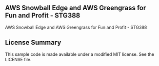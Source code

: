 ## AWS Snowball Edge and AWS Greengrass for Fun and Profit - STG388

AWS Snowball Edge and AWS Greengrass for Fun and Profit - STG388

## License Summary

This sample code is made available under a modified MIT license. See the LICENSE file.
